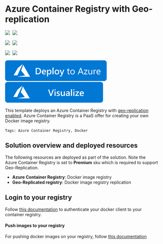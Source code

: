 # Azure Container Registry with Geo-replication

<IMG SRC="https://azurequickstartsservice.blob.core.windows.net/badges/101-container-registry-geo-replication/PublicLastTestDate.svg" />&nbsp;
<IMG SRC="https://azurequickstartsservice.blob.core.windows.net/badges/101-container-registry-geo-replication/PublicDeployment.svg" />&nbsp;

<IMG SRC="https://azurequickstartsservice.blob.core.windows.net/badges/101-container-registry-geo-replication/FairfaxLastTestDate.svg" />&nbsp;
<IMG SRC="https://azurequickstartsservice.blob.core.windows.net/badges/101-container-registry-geo-replication/FairfaxDeployment.svg" />&nbsp;

<IMG SRC="https://azurequickstartsservice.blob.core.windows.net/badges/101-container-registry-geo-replication/BestPracticeResult.svg" />&nbsp;
<IMG SRC="https://azurequickstartsservice.blob.core.windows.net/badges/101-container-registry-geo-replication/CredScanResult.svg" />&nbsp;

<a href="https://portal.azure.com/#create/Microsoft.Template/uri/https%3A%2F%2Fraw.githubusercontent.com%2FAzure%2Fazure-quickstart-templates%2Fmaster%2F101-container-registry-geo-replication%2Fazuredeploy.json" target="_blank">
<img src="https://raw.githubusercontent.com/Azure/azure-quickstart-templates/master/1-CONTRIBUTION-GUIDE/images/deploytoazure.svg?sanitize=true"/>
</a>
<a href="http://armviz.io/#/?load=https%3A%2F%2Fraw.githubusercontent.com%2FAzure%2Fazure-quickstart-templates%2Fmaster%2F101-container-registry-geo-replication%2Fazuredeploy.json" target="_blank">
<img src="https://raw.githubusercontent.com/Azure/azure-quickstart-templates/master/1-CONTRIBUTION-GUIDE/images/visualizebutton.svg?sanitize=true"/>
</a>

This template deploys an Azure Container Registry with [geo-replication enabled](https://docs.microsoft.com/en-us/azure/container-registry/container-registry-geo-replication). Azure Container Registry is a PaaS offer for creating your own Docker image registry.

`Tags: Azure Container Registry, Docker`

## Solution overview and deployed resources

The following resources are deployed as part of the solution. Note the Azure Container Registry is set to **Premium** sku which is required to support Geo-Replication.

+ **Azure Container Registry**: Docker image registry
+ **Geo-Replicated registry**:  Docker image registry replication

## Login to your registry

Follow [this documentation](https://docs.microsoft.com/azure/container-registry/container-registry-authentication) to authenticate your docker client to your container registry.

#### Push images to your registry

For pushing docker images on your registry, follow [this documentation](https://docs.microsoft.com/azure/container-registry/container-registry-get-started-docker-cli)
